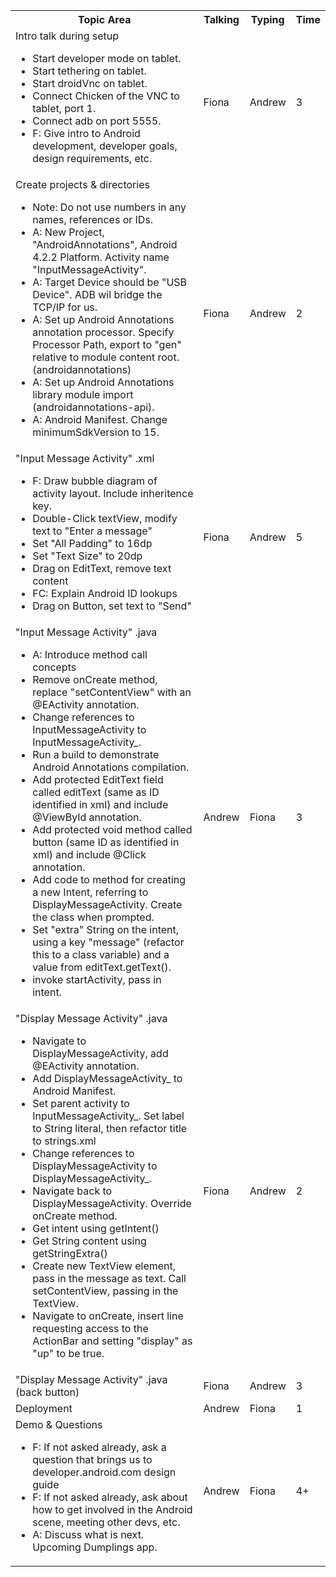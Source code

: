 <table>
<tr>
<th>Topic Area</th>
<th>Talking</th>
<th>Typing</th>
<th>Time</th>
</tr>
<tr>
<td>
Intro talk during setup
<ul>
<li>Start developer mode on tablet.</li>
<li>Start tethering on tablet.</li>
<li>Start droidVnc on tablet.</li>
<li>Connect Chicken of the VNC to tablet, port 1.</li>
<li>Connect adb on port 5555.</li>
<li>F: Give intro to Android development, developer goals, design requirements, etc.</li>
</ul>
</td>
<td>Fiona</td>
<td>Andrew</td>
<td>3</td>
</tr>
<tr>
<td>
Create projects & directories
<ul>
<li>Note: Do not use numbers in any names, references or IDs.</li>
<li>A: New Project, "AndroidAnnotations", Android 4.2.2 Platform. Activity name "InputMessageActivity".</li>
<li>A: Target Device should be "USB Device". ADB wil bridge the TCP/IP for us.</li>
<li>A: Set up Android Annotations annotation processor. Specify Processor Path, export to "gen" relative to module content root. (androidannotations)</li>
<li>A: Set up Android Annotations library module import (androidannotations-api).</li>
<li>A: Android Manifest. Change minimumSdkVersion to 15.</li>
</ul>
</td>
<td>Fiona</td>
<td>Andrew</td>
<td>2</td>
</tr>
<tr>
<td>
"Input Message Activity" .xml
<ul>
<li>F: Draw bubble diagram of activity layout. Include inheritence key.</li>
<li>Double-Click textView, modify text to "Enter a message"</li>
<li>Set "All Padding" to 16dp</li>
<li>Set "Text Size" to 20dp</li>
<li>Drag on EditText, remove text content</li>
<li>FC: Explain Android ID lookups</li>
<li>Drag on Button, set text to "Send"</li>
</ul>
</td>
<td>Fiona</td>
<td>Andrew</td>
<td>5</td>
</tr>
<tr>
<td>
"Input Message Activity" .java
<ul>
<li>A: Introduce method call concepts</li>
<li>Remove onCreate method, replace "setContentView" with an @EActivity annotation.</li>
<li>Change references to InputMessageActivity to InputMessageActivity_.</li>
<li>Run a build to demonstrate Android Annotations compilation.</li>
<li>Add protected EditText field called editText (same as ID identified in xml) and include @ViewById annotation.</li>
<li>Add protected void method called button (same ID as identified in xml) and include @Click annotation.</li>
<li>Add code to method for creating a new Intent, referring to DisplayMessageActivity. Create the class when prompted.</li>
<li>Set "extra" String on the intent, using a key "message" (refactor this to a class variable) and a value from editText.getText().</li>
<li>invoke startActivity, pass in intent.</li>
</ul>
</td>
<td>Andrew</td>
<td>Fiona</td>
<td>3</td>
</tr>
<tr>
<td>
"Display Message Activity" .java
<ul>
<li>Navigate to DisplayMessageActivity, add @EActivity annotation.</li>
<li>Add DisplayMessageActivity_ to Android Manifest.</li>
<li>Set parent activity to InputMessageActivity_. Set label to String literal, then refactor title to strings.xml</li>
<li>Change references to DisplayMessageActivity to DisplayMessageActivity_.</li>
<li>Navigate back to DisplayMessageActivity. Override onCreate method.</li>
<li>Get intent using getIntent()</li>
<li>Get String content using getStringExtra()</li>
<li>Create new TextView element, pass in the message as text. Call setContentView, passing in the TextView.</li>
<li>Navigate to onCreate, insert line requesting access to the ActionBar and setting "display" as "up" to be true.</li>
</ul>
</td>
<td>Fiona</td>
<td>Andrew</td>
<td>2</td>
</tr>
<tr>
<td>
"Display Message Activity" .java (back button)
</td>
<td>Fiona</td>
<td>Andrew</td>
<td>3</td>
</tr>
<tr>
<td>
Deployment
</td>
<td>Andrew</td>
<td>Fiona</td>
<td>1</td>
</tr>
<tr>
<td>
Demo & Questions
<ul>
<li>F: If not asked already, ask a question that brings us to developer.android.com design guide</li>
<li>F: If not asked already, ask about how to get involved in the Android scene, meeting other devs, etc.</li>
<li>A: Discuss what is next. Upcoming Dumplings app.</li>
</ul>
</td>
<td>Andrew</td>
<td>Fiona</td>
<td>4+</td>
</tr>
</table>
